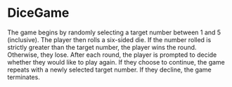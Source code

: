# DiceGame 
The game begins by randomly selecting a target number between 1 and 5 (inclusive). The player then rolls a six-sided die. If the number rolled is strictly greater than the target number, the player wins the round. Otherwise, they lose. After each round, the player is prompted to decide whether they would like to play again. If they choose to continue, the game repeats with a newly selected target number. If they decline, the game terminates.
